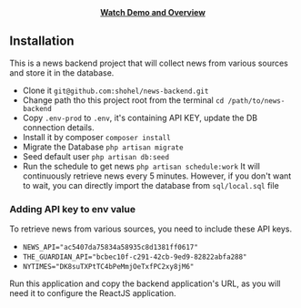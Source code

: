 <center><b><a href="https://youtu.be/AXFochV8XyY" target="_blank">Watch Demo and Overview</a></b></center>

## Installation

This is a news backend project that will collect news from various sources and store it in the database.

- Clone it `git@github.com:shohel/news-backend.git`
- Change path tho this project root from the terminal `cd /path/to/news-backend`
- Copy `.env-prod` to `.env`, it's containing API KEY, update the DB connection details.
- Install it by composer `composer install`
- Migrate the Database `php artisan migrate`
- Seed default user `php artisan db:seed`
- Run the schedule to get news `php artisan schedule:work` It will continuously retrieve news every 5 minutes. However, if you don't want to wait, you can directly import the database from `sql/local.sql` file

### Adding API key to env value

To retrieve news from various sources, you need to include these API keys.

- `NEWS_API="ac5407da75834a58935c8d1381ff0617"`
- `THE_GUARDIAN_API="bcbec10f-c291-42cb-9ed9-82822abfa288"`
- `NYTIMES="DK8suTXPtTC4bPeMmjOeTxfPC2xy8jM6"`

Run this application and copy the backend application's URL, as you will need it to configure the ReactJS application.
